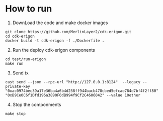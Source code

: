 # How to run
1. DownLoad the code and make docker images
```shell
git clone https://github.com/MerlinLayer2/cdk-erigon.git
cd cdk-erigon 
docker build -t cdk-erigon -f ./Dockerfile .
```
2. Run the deploy cdk-erigon components
```shell
cd test/run-erigon
make run
```
3. Send tx
```shell
cast send --json --rpc-url "http://127.0.0.1:8124"  --legacy --private-key "0xac0974bec39a17e36ba4a6b4d238ff944bacb478cbed5efcae784d7bf4f2ff80"  "0xB9Ce0C6f1Dfd196a3890F0dB994f9Cf2C4606042" --value 10ether
```
4. Stop the componments
```shell
make stop
```


